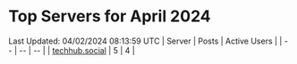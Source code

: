 # Top Servers for April 2024
Last Updated: 04/02/2024 08:13:59 UTC
| Server | Posts | Active Users |
| -- | -- | -- |
| [techhub.social](https://techhub.social/tags/PowerShell) | 5 | 4 |
